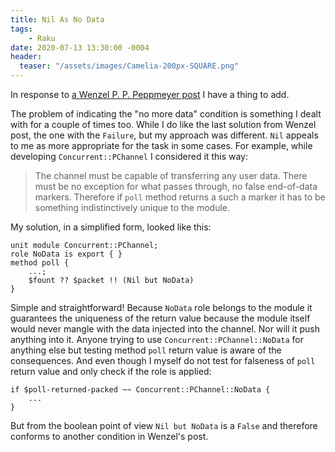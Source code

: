 ```yaml
---
title: Nil As No Data
tags:
    - Raku
date: 2020-07-13 13:30:00 -0004
header:
  teaser: "/assets/images/Camelia-200px-SQUARE.png"
---
```

In response to [a Wenzel P. P. Peppmeyer post](https://gfldex.wordpress.com/2020/07/06/indicating-absence/)
I have a thing to add.
<!--more-->

The problem of indicating the "no more data" condition is something I dealt with
for a couple of times too. While I do like the last solution from Wenzel post,
the one with the `Failure`, but my approach was different. `Nil` appeals to me
as more appropriate for the task in some cases. For example, while developing
`Concurrent::PChannel` I considered it this way:

> The channel must be capable of transferring any user data. There must be
> no exception for what passes through, no false end-of-data markers. Therefore
> if `poll` method returns a such a marker it has to be something
> indistinctively unique to the module.

My solution, in a simplified form, looked like this:

```
unit module Concurrent::PChannel;
role NoData is export { }
method poll {
    ...;
    $fount ?? $packet !! (Nil but NoData)
}
```

Simple and straightforward! Because `NoData` role belongs to the module it
guarantees the uniqueness of the return value because the module itself would
never mangle with the data injected into the channel. Nor will it push anything
into it. Anyone trying to use `Concurrent::PChannel::NoData` for anything else
but testing method `poll` return value is aware of the consequences. And even
though I myself do not test for falseness of `poll` return value and only check
if the role is applied:

```
if $poll-returned-packed ~~ Concurrent::PChannel::NoData {
    ...
}
```

But from the boolean point of view `Nil but NoData` is a `False` and therefore
conforms to another condition in Wenzel's post.
